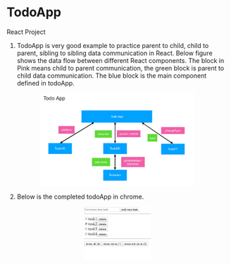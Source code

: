 # TodoApp
React Project
1. TodoApp is very good example to practice parent to child, child to parent, sibling to sibling data communication in React. Below figure shows the data flow between different React components.
The block in Pink means child to parent communication, the green block is parent to child data communication. The blue block is the main component defined in todoApp.
<p align="center">
  <img src="https://github.com/Jianmin0105/images/blob/master/TodoApp.PNG" width = "70%" height = "70%" align=center />
</p>

2. Below is the completed todoApp in chrome.
<p align="center">
<img src="https://github.com/Jianmin0105/images/blob/master/TodoApp-demo.gif" width = "30%" height = "30%" align=center />
</p>
